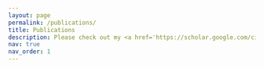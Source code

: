 ```yaml
---
layout: page
permalink: /publications/
title: Publications
description: Please check out my <a href='https://scholar.google.com/citations?hl=en&user=QFXIpuIAAAAJ&view_op=list_works' style='color:blue'>Google Scholar</a>  for the complete list of publications.
nav: true
nav_order: 1
---
```

<!-- _pages/publications.md -->
<div class="publications">


</div>

